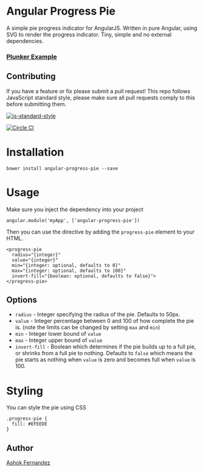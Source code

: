 # Angular Progress Pie
A simple pie progress indicator for AngularJS. Written in pure Angular, using SVG to render the progress indicator. Tiny, simple and no external dependencies.

### [Plunker Example](https://plnkr.co/edit/1M7QX2Etd0UGhEtvYIRQ?p=preview)

## Contributing
If you have a feature or fix please submit a pull request! This repo follows JavaScript standard style, please make sure all pull requests comply to this before submitting them.

[![js-standard-style](https://cdn.rawgit.com/feross/standard/master/badge.svg)](https://github.com/feross/standard)

[![Circle CI](https://circleci.com/gh/mishguruorg/angular-progress-pie/tree/master.svg?style=svg&circle-token=2c7afd26d9e20abd32ac9843021525f750eeca55)](https://circleci.com/gh/mishguruorg/angular-progress-pie/tree/master)


# Installation
`bower install angular-progress-pie --save`

# Usage
Make sure you inject the dependency into your project

`angular.module('myApp', ['angular-progress-pie'])`

Then you can use the directive by adding the `progress-pie` element to your HTML.

```
<progress-pie 
  radius="{integer}"
  value="{integer}" 
  min="{integer: optional, defaults to 0}"
  max="{integer: optional, defaults to 100}"
  invert-fill="{boolean: optional, defaults to false}">
</progress-pie>
```                

## Options
 * `radius`  - Integer specifying the radius of the pie. Defaults to 50px.
 * `value`  - Integer percentage between 0 and 100 of how complete the pie is. (note the limits can be changed by setting `max` and `min`)
 * `min` - Integer lower bound of `value`
 * `max` - Integer upper bound of `value`
 * `invert-fill` - Boolean which determines if the pie builds up to a full pie, or shrinks from a full pie to nothing. Defaults to `false` which means the pie starts as nothing when `value` is zero and becomes full when `value` is 100.
 
# Styling
You can style the pie using CSS
```
.progress-pie {
  fill: #EFEEDE
}
```

## Author
[Ashok Fernandez](https://github.com/ashokfernandez)
